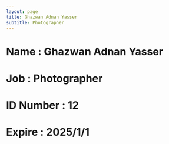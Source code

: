 ```yaml
---
layout: page
title: Ghazwan Adnan Yasser
subtitle: Photographer
---
```

# Name : Ghazwan Adnan Yasser
# Job : Photographer
# ID Number : 12
# Expire : 2025/1/1
